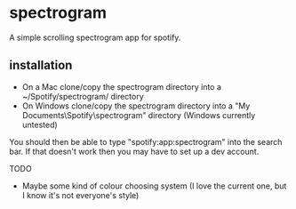 spectrogram
===========

A simple scrolling spectrogram app for spotify.


installation
------------

 * On a Mac clone/copy the spectrogram directory into a ~/Spotify/spectrogram/ directory
 * On Windows clone/copy the spectrogram directory into a "My Documents\Spotify\spectrogram\" directory (Windows currently untested)

You should then be able to type "spotify:app:spectrogram" into the search bar.  If that doesn't work
then you may have to set up a dev account.


TODO
 * Maybe some kind of colour choosing system (I love the current one, but I know it's not everyone's style)
